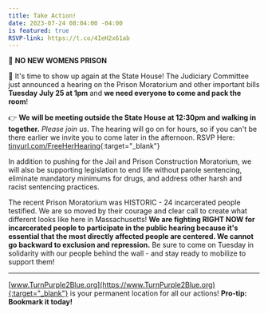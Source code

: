 ```yaml
---
title: Take Action!
date: 2023-07-24 08:04:00 -04:00
is featured: true
RSVP-link: https://t.co/4IeH2x61ab
---
```


📣 **NO NEW WOMENS PRISON**

👋 It's time to show up again at the State House!  The Judiciary Committee just announced a hearing on the Prison Moratorium and other important bills **Tuesday July 25 at 1pm** and **we need everyone to come and pack the room**!

👉 **We will be meeting outside the State House at 12:30pm and walking in together.** *Please join us*. The hearing will go on for hours, so if you can't be there earlier we invite you to come later in the afternoon. RSVP Here: [tinyurl.com/FreeHerHearing](tinyurl.com/FreeHerHearing){:target="_blank"}

In addition to pushing for the Jail and Prison Construction Moratorium, we will also be supporting legislation to end life without parole sentencing, eliminate mandatory minimums for drugs, and address other harsh and racist sentencing practices.

The recent Prison Moratorium was HISTORIC - 24 incarcerated people testified. We are so moved by their courage and clear call to create what different looks like here in Massachusetts! **We are fighting RIGHT NOW for incarcerated people to participate in the public hearing because it's essential that the most directly affected people are centered. We cannot go backward to exclusion and repression.** Be sure to come on Tuesday in solidarity with our people behind the wall - and stay ready to mobilize to support them!

-----

[www.TurnPurple2Blue.org](https://www.TurnPurple2Blue.org){:target="_blank"} is your permanent location for all our actions! **Pro-tip: Bookmark it today!**